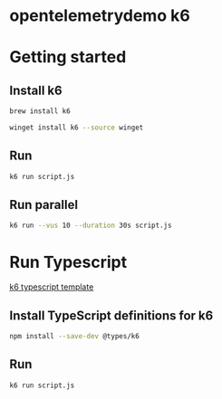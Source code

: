 # opentelemetrydemo k6



# Getting started
## Install k6

```bash
brew install k6
```

```bash
winget install k6 --source winget
```

## Run 
```bash
k6 run script.js
````

## Run parallel
```bash
k6 run --vus 10 --duration 30s script.js
````

# Run Typescript
[k6 typescript template](https://github.com/grafana/k6-template-typescript/tree/main)

## Install TypeScript definitions for k6
```bash
npm install --save-dev @types/k6
```

## Run 
```bash
k6 run script.js
````